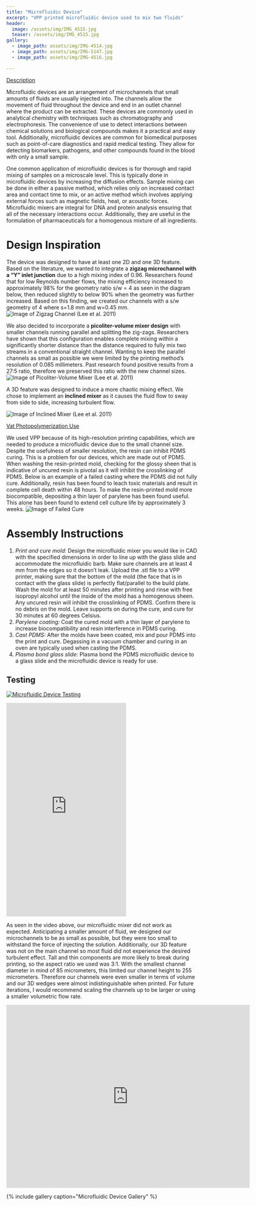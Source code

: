 ```yaml
---
title: "Microfluidic Device"
excerpt: "VPP printed microfluidic device used to mix two fluids"
header:
  image: /assets/img/IMG_4515.jpg
  teaser: /assets/img/IMG_4515.jpg
gallery:
  - image_path: assets/img/IMG-4514.jpg
  - image_path: assets/img/IMG-5147.jpg
  - image_path: assets/img/IMG-4516.jpg

---
```


<ins>Description</ins>

Microfluidic devices are an arrangement of microchannels that small amounts of fluids are usually injected into. The channels allow the movement of fluid throughout the device and end in an outlet channel where the product can be extracted. These devices are commonly used in analytical chemistry with techniques such as chromatography and electrophoresis. The convenience of use to detect interactions between chemical solutions and biological compounds makes it a practical and easy tool. Additionally, microfluidic devices are common for biomedical purposes such as point-of-care diagnostics and rapid medical testing. They allow for detecting biomarkers, pathogens, and other compounds found in the blood with only a small sample. 

One common application of microfluidic devices is for thorough and rapid mixing of samples on a microscale level. This is typically done in microfluidic devices by increasing the diffusion effects. Sample mixing can be done in either a passive method, which relies only on increased contact area and contact time to mix, or an active method which involves applying external forces such as magnetic fields, heat, or acoustic forces. Microfluidic mixers are integral for DNA and protein analysis ensuring that all of the necessary interactions occur. Additionally, they are useful in the formulation of pharmaceuticals for a homogenous mixture of all ingredients. 

# Design Inspiration
The device was designed to have at least one 2D and one 3D feature. Based on the literature, we wanted to integrate a **zigzag microchannel with a “Y” inlet junction** due to a high mixing index of 0.96. Researchers found that for low Reynolds number flows, the mixing efficiency increased to approximately 98% for the geometry ratio s/w = 4 as seen in the diagram below, then reduced slightly to below 90% when the geometry was further increased. Based on this finding, we created our channels with a s/w geometry of 4 where s=1.8 mm and w=0.45 mm. 
![Image of Zigzag Channel](/assets/img/zigzag.png)
(Lee et al. 2011)

We also decided to incorporate a **picoliter-volume mixer design** with smaller channels running parallel and splitting the zig-zags. Researchers have shown that this configuration enables complete mixing within a significantly shorter distance than the distance required to fully mix two streams in a conventional straight channel. Wanting to keep the parallel channels as small as possible we were limited by the printing method’s resolution of 0.085 millimeters. Past research found positive results from a 27:5 ratio, therefore we preserved this ratio with the new channel sizes.
![Image of Picoliter-Volume Mixer](/assets/img/picolitermixer.png)
(Lee et al. 2011)

A 3D feature was designed to induce a more chaotic mixing effect. We chose to implement an **inclined mixer** as it causes the fluid flow to sway from side to side, increasing turbulent flow.

![Image of Inclined Mixer](/assets/img/wedgefeature.png)
(Lee et al. 2011)

<ins>Vat Photopolymerization Use</ins>

We used VPP because of its high-resolution printing capabilities, which are needed to produce a microfluidic device due to the small channel size. Despite the usefulness of smaller resolution, the resin can inhibit PDMS curing. This is a problem for our devices, which are made out of PDMS. When washing the resin-printed mold, checking for the glossy sheen that is indicative of uncured resin is pivotal as it will inhibit the crosslinking of PDMS. Below is an example of a failed casting where the PDMS did not fully cure. Additionally, resin has been found to leach toxic materials and result in complete cell death within 48 hours. To make the resin-printed mold more biocompatible, depositing a thin layer of parylene has been found useful. This alone has been found to extend cell culture life by approximately 3 weeks. 
![Image of Failed Cure](/assets/img/IMG_4985.jpg)

# Assembly Instructions
1. *Print and cure mold:* Design the microfluidic mixer you would like in CAD with the specified dimensions in order to line up with the glass slide and accommodate the microfluidic barb. Make sure channels are at least 4 mm from the edges so it doesn’t leak. Upload the .stl file to a VPP printer, making sure that the bottom of the mold (the face that is in contact with the glass slide) is perfectly flat/parallel to the build plate. Wash the mold for at least 50 minutes after printing and rinse with free isopropyl alcohol until the inside of the mold has a homogenous sheen. Any uncured resin will inhibit the crosslinking of PDMS. Confirm there is no debris on the mold. Leave supports on during the cure, and cure for 30 minutes at 60 degrees Celsius. 
2. *Parylene coating:* Coat the cured mold with a thin layer of parylene to increase biocompatibility and resin interference in PDMS curing. 
3. *Cast PDMS:* After the molds have been coated, mix and pour PDMS into the print and cure. Degassing in a vacuum chamber and curing in an oven are typically used when casting the PDMS. 
4. *Plasma bond glass slide:* Plasma bond the PDMS microfluidic device to a glass slide and the microfluidic device is ready for use. 
 

## Testing
[![Microfluidic Device Testing](/assets/img/IMG_4514.jpg)](https://youtube.com/shorts/Di2UXyNG6Aw) 
<iframe width="315" height="560" src="https://youtube.com/embeded/Di2UXyNG6Aw" frameborder="0" allow="accelerometer; autoplay; clipboard-write; encrypted-media; gyroscope; picture-in-picture" allowfullscreen></iframe>

As seen in the video above, our microfluidic mixer did not work as expected. Anticipating a smaller amount of fluid, we designed our microchannels to be as small as possible, but they were too small to withstand the force of injecting the solution. Additionally, our 3D feature was not on the main channel so most fluid did not experience the desired turbulent effect. Tall and thin components are more likely to break during printing, so the aspect ratio we used was 3:1. With the smallest channel diameter in mind of 85 micrometers, this limited our channel height to 255 micrometers. Therefore our channels were even smaller in terms of volume and our 3D wedges were almost indistinguishable when printed. For future iterations, I would recommend scaling the channels up to be larger or using a smaller volumetric flow rate.

<iframe src="https://vanderbilt643.autodesk360.com/shares/public/SH512d4QTec90decfa6eea03d13de859ed90?mode=embed" width="640" height="480" allowfullscreen="true" webkitallowfullscreen="true" mozallowfullscreen="true"  frameborder="0"></iframe>

{% include gallery caption="Microfluidic Device Gallery" %}
